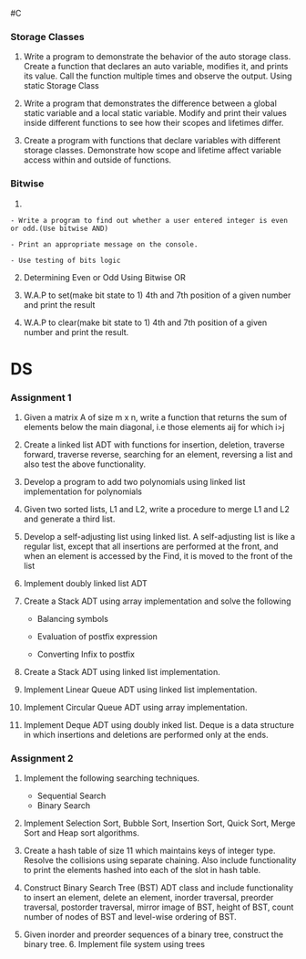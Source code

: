 #C
### Storage Classes

1. Write a program to demonstrate the behavior of the auto storage class. Create a function that declares an auto variable, modifies it, and prints its value. Call the function multiple times and observe the output. Using static Storage Class

2. Write a program that demonstrates the difference between a global static variable and a local static variable. Modify and print their values inside different functions to see how their scopes and lifetimes differ.

3. Create a program with functions that declare variables with different storage classes. Demonstrate how scope and lifetime affect variable access within and outside of functions.

### Bitwise 

1.

    - Write a program to find out whether a user entered integer is even or odd.(Use bitwise AND)

    - Print an appropriate message on the console.

    - Use testing of bits logic

2. Determining Even or Odd Using Bitwise OR

3. W.A.P to set(make bit state to 1) 4th and 7th position of a given number and print the result

4. W.A.P to clear(make bit state to 1) 4th and 7th position of a given number and print the result.


# DS
### Assignment 1
1. Given a matrix A of size m x n, write a function that returns the sum of elements below the main diagonal, i.e those elements aij for which i>j

2. Create a linked list ADT with functions for insertion, deletion, traverse forward, traverse reverse, searching for an element, reversing a list and also test the above functionality. 

3. Develop a program to add two polynomials using linked list implementation for polynomials

4. Given two sorted lists, L1 and L2, write a procedure to merge L1 and L2 and generate a third list.

5. Develop a self-adjusting list using linked list. A self-adjusting list is like a regular list, except that all insertions are performed at the front, and when an element is accessed by the Find, it is moved to the front of the list

6. Implement doubly linked list ADT

7. Create a Stack ADT using array implementation and solve the following

    - Balancing symbols

    - Evaluation of postfix expression

    - Converting Infix to postfix

8. Create a Stack ADT using linked list implementation.

9. Implement Linear Queue ADT using linked list implementation.

10. Implement Circular Queue ADT using array implementation.

11. Implement Deque ADT using doubly inked list. Deque is a data structure in which insertions and deletions are performed only at the ends.

### Assignment 2

1. Implement the following searching techniques.

    - Sequential Search
    - Binary Search

2. Implement Selection Sort, Bubble Sort, Insertion Sort, Quick Sort, Merge Sort and Heap sort algorithms. 
3. Create a hash table of size 11 which maintains keys of integer type. Resolve the collisions using separate chaining. Also include functionality to print the elements hashed into each of the slot in hash table. 

4. Construct Binary Search Tree (BST) ADT class and include functionality to insert an element, delete an element, inorder traversal, preorder traversal, postorder traversal, mirror image of BST, height of BST, count number of nodes of BST and level-wise ordering of BST. 

5. Given inorder and preorder sequences of a binary tree, construct the binary tree. 6. Implement file system using trees
